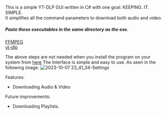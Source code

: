 This is a simple YT-DLP GUI written in C# with one goal: KEEPING. IT. SIMPLE.<br>
It simplifies all the command parameters to download both audio and video.

##### Paste these executables in the same directory as the exe.
[FFMPEG](https://github.com/BtbN/FFmpeg-Builds/releases/download/latest/ffmpeg-master-latest-win64-gpl.zip)<br>
[yt-dlp](https://github.com/yt-dlp/yt-dlp/releases/download/2023.10.07/yt-dlp_win.zip)

The above steps are not needed when you install the program on your system from [here](https://github.com/quaatos/YoutubeDownloader/releases/tag/V2.0)
The Interface is simple and easy to use. As seen in the following image:
![2023-10-07 23_41_34-Settings](https://github.com/quaatos/YoutubeDownloader/assets/93578678/566b0d0e-88e1-4257-a600-820179879f01)

Features:
  - Downloading Audio & Video 


Future improvements:
  - Downloading Playlists.
